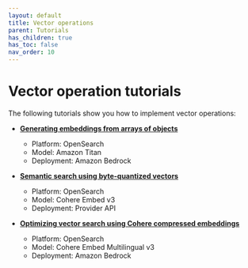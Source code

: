 ```yaml
---
layout: default
title: Vector operations
parent: Tutorials
has_children: true
has_toc: false
nav_order: 10
---
```


# Vector operation tutorials

The following tutorials show you how to implement vector operations:

- [**Generating embeddings from arrays of objects**]({{site.url}}{{site.baseurl}}/ml-commons-plugin/tutorials/vector-operations/generate-embeddings/)
  - Platform: OpenSearch
  - Model: Amazon Titan  
  - Deployment: Amazon Bedrock  

- [**Semantic search using byte-quantized vectors**]({{site.url}}{{site.baseurl}}/ml-commons-plugin/tutorials/vector-operations/semantic-search-byte-vectors/) 
  - Platform: OpenSearch
  - Model: Cohere Embed v3  
  - Deployment: Provider API  

- [**Optimizing vector search using Cohere compressed embeddings**]({{site.url}}{{site.baseurl}}/ml-commons-plugin/tutorials/vector-operations/optimize-compression/) 
  - Platform: OpenSearch
  - Model: Cohere Embed Multilingual v3  
  - Deployment: Amazon Bedrock